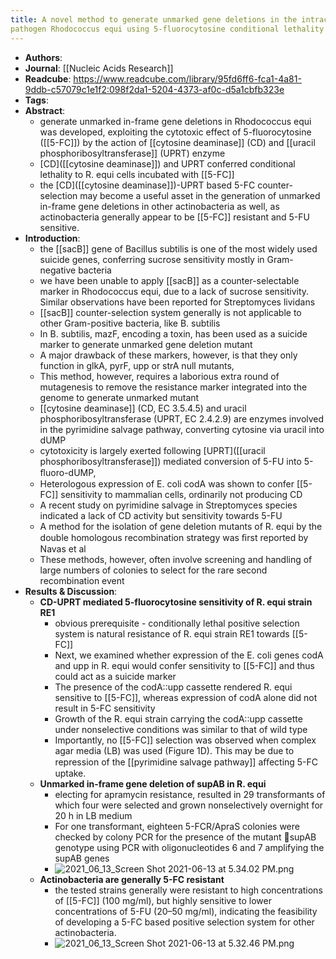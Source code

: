 ```yaml
---
title: A novel method to generate unmarked gene deletions in the intracellular 
pathogen Rhodococcus equi using 5-fluorocytosine conditional lethality
---
```


- **Authors**:
- **Journal**: [[Nucleic Acids Research]]
- **Readcube**: https://www.readcube.com/library/95fd6ff6-fca1-4a81-9ddb-c57079c1e1f2:098f2da1-5204-4373-af0c-d5a1cbfb323e
- **Tags**:
- **Abstract**:
	- generate unmarked in-frame gene deletions in Rhodococcus equi was developed, exploiting the cytotoxic effect of 5-fluorocytosine ([[5-FC]]) by the action of [[cytosine deaminase]] (CD) and [[uracil phosphoribosyltransferase]] (UPRT) enzyme
	- [CD]([[cytosine deaminase]]) and UPRT conferred conditional lethality to R. equi cells incubated with [[5-FC]]
	- the [CD]([[cytosine deaminase]])-UPRT based 5-FC counter-selection may become a useful asset in the generation of unmarked in-frame gene deletions in other actinobacteria as well, as actinobacteria generally appear to be [[5-FC]] resistant and 5-FU sensitive.
- **Introduction**:
	- the [[sacB]] gene of Bacillus subtilis is one of the most widely used suicide genes, conferring sucrose sensitivity mostly in Gram-negative bacteria
	- we have been unable to apply [[sacB]] as a counter-selectable marker in Rhodococcus equi, due to a lack of sucrose sensitivity. Similar observations have been reported for Streptomyces lividans
	- [[sacB]] counter-selection system generally is not applicable to other Gram-positive bacteria, like B. subtilis
	- In B. subtilis, mazF, encoding a toxin, has been used as a suicide marker to generate unmarked gene deletion mutant
	- A major drawback of these markers, however, is that they only function in glkA, pyrF, upp or strA null mutants,
	- This method, however, requires a laborious extra round of mutagenesis to remove the resistance marker integrated into the genome to generate unmarked mutant
	- [[cytosine deaminase]] (CD, EC 3.5.4.5) and uracil phosphoribosyltransferase (UPRT, EC 2.4.2.9) are enzymes involved in the pyrimidine salvage pathway, converting cytosine via uracil into dUMP
	- cytotoxicity is largely exerted following [UPRT]([[uracil phosphoribosyltransferase]]) mediated conversion of 5-FU into 5-ﬂuoro-dUMP,
	- Heterologous expression of E. coli codA was shown to confer [[5-FC]] sensitivity to mammalian cells, ordinarily not producing CD
	- A recent study on pyrimidine salvage in Streptomyces species indicated a lack of CD activity but sensitivity towards 5-FU
	- A method for the isolation of gene deletion mutants of R. equi by the double homologous recombination strategy was ﬁrst reported by Navas et al
	- These methods, however, often involve screening and handling of large numbers of colonies to select for the rare second recombination event
- **Results & Discussion**:
	- **CD-UPRT mediated 5-fluorocytosine sensitivity of R. equi strain RE1**
		- obvious prerequisite - conditionally lethal positive selection system is natural resistance of R. equi strain RE1 towards [[5-FC]]
		- Next, we examined whether expression of the E. coli genes codA and upp in R. equi would confer sensitivity to [[5-FC]] and thus could act as a suicide marker
		- The presence of the codA::upp cassette rendered R. equi sensitive to [[5-FC]], whereas expression of codA alone did not result in 5-FC sensitivity
		- Growth of the R. equi strain carrying the codA::upp cassette under nonselective conditions was similar to that of wild type
		- Importantly, no [[5-FC]] selection was observed when complex agar media (LB) was used (Figure 1D). This may be due to repression of the [[pyrimidine salvage pathway]] aﬀecting 5-FC uptake.
	- **Unmarked in-frame gene deletion of supAB in R. equi**
		- electing for apramycin resistance, resulted in 29 transformants of which four were selected and grown nonselectively overnight for 20 h in LB medium
		- For one transformant, eighteen 5-FCR/ApraS colonies were checked by colony PCR for the presence of the mutant supAB genotype using PCR with oligonucleotides 6 and 7 amplifying the supAB genes
		- ![2021_06_13_Screen Shot 2021-06-13 at 5.34.02 PM.png](https://cdn.logseq.com/%2Fc8c9845b-a7fd-4de7-86cd-c4be3d715694d3c0688b-6152-4df2-9f46-73603d7f817f2021_06_13_Screen%20Shot%202021-06-13%20at%205.34.02%20PM.png?Expires=4777230857&Signature=Ic9VNLzb842mWwobpjtsPrBEbWEQUTz8X9khs~zDnuupLTQprQyH0ZU2GiJVxbR2OGViLHatDKA0zefudIfeNVoaJPP1OILlfcFSaoBBx~0OqO41KM3SDcbUegtXqvuLIn46ROkfbZkazoK5WDxA~8lxqpHmc2vKthsCIeutzIrXbwTU1Wqnq56GEHax8ztIpZ479GjVASNDG1tF53DhpbhSeMMs4NXAitAhjBWMMcmhrkX1Vq9XmYP3Va-g0YSzrUNPv3fzKnPhuFKAOde7eJh3le79patG2TELuOT-gjSCgH-HeUOxWeXAkx~3bj31nLkA4EMjP2ZiErvbfhcKsg__&Key-Pair-Id=APKAJE5CCD6X7MP6PTEA)
	- **Actinobacteria are generally 5-FC resistant**
		- the tested strains generally were resistant to high concentrations of [[5-FC]] (100 mg/ml), but highly sensitive to lower concentrations of 5-FU (20–50 mg/ml), indicating the feasibility of developing a 5-FC based positive selection system for other actinobacteria.
		- ![2021_06_13_Screen Shot 2021-06-13 at 5.32.46 PM.png](https://cdn.logseq.com/%2Fc8c9845b-a7fd-4de7-86cd-c4be3d715694eeef9254-541a-427e-8080-f6929a5e98d32021_06_13_Screen%20Shot%202021-06-13%20at%205.32.46%20PM.png?Expires=4777230785&Signature=YMdO57ReavXXOj1WXZ45lGzN5cU~UrUaIqEyeHZKNv3OH9hMrdAWRBKx8XvbBd34aT1WAskffGrnlYOijSB78nREN-jDO42pQWBXQ18k3WewYZ7yHr~-8FrrMaBUFJ2XD7YZqSJsm2Ft1TY8aycsNaSMJuQwNimIRE72Ed4N6iZzAj63l15sVHAF5uhMbFslvPTNfnM8fSQJ6rjqNQOdFakfm~z2xTUnZIoHeFVq2g-edxHcMQKCL9dRjAsY4fx~1PMfMDu5xOG47mJnPtRJbQUtxE8w18uJ5L7kqcoi0Pvr9~eojLo-DpfwPbqny44izcaE4-NnxDvUPZ22PbVfRg__&Key-Pair-Id=APKAJE5CCD6X7MP6PTEA)
